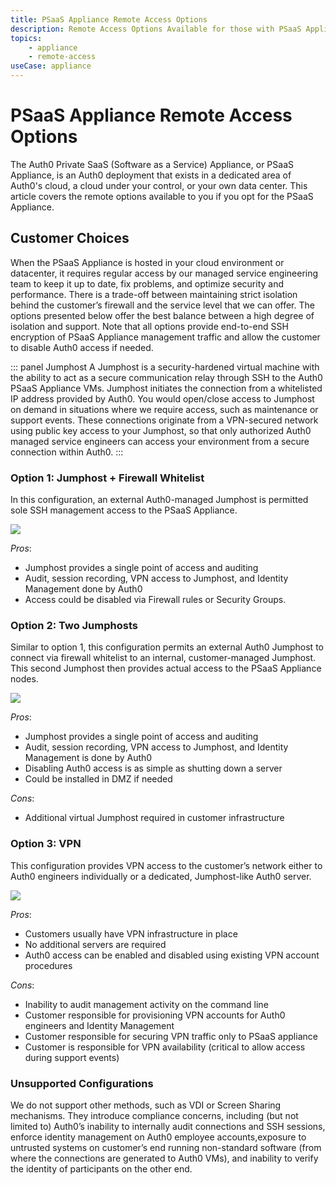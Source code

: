 ```yaml
---
title: PSaaS Appliance Remote Access Options
description: Remote Access Options Available for those with PSaaS Appliance
topics:
    - appliance
    - remote-access
useCase: appliance
---
```

# PSaaS Appliance Remote Access Options

The Auth0 Private SaaS (Software as a Service) Appliance, or PSaaS Appliance, is an Auth0 deployment that exists in a dedicated area of Auth0's cloud, a cloud under your control, or your own data center. This article covers the remote options available to you if you opt for the PSaaS Appliance.

## Customer Choices

When the PSaaS Appliance is hosted in your cloud environment or datacenter, it requires regular access by our managed service engineering team to keep it up to date, fix problems, and optimize security and performance. There is a trade-off between maintaining strict isolation behind the customer’s firewall and the service level that we can offer. The options presented below offer the best balance between a high degree of isolation and support. Note that all options provide end-to-end SSH encryption of PSaaS Appliance management traffic and allow the customer to disable Auth0 access if needed.

::: panel Jumphost
A Jumphost is a security-hardened virtual machine with the ability to act as a secure communication relay through SSH to the Auth0 PSaaS Appliance VMs. Jumphost initiates the connection from a whitelisted IP address provided by Auth0. You would open/close access to Jumphost on demand in situations where we require access, such as maintenance or support events. These connections originate from a VPN-secured network using public key access to your Jumphost, so that only authorized Auth0 managed service engineers can access your environment from a secure connection within Auth0.
:::

### Option 1: Jumphost + Firewall Whitelist

In this configuration, an external Auth0-managed Jumphost is permitted sole SSH management access to the PSaaS Appliance.

![](/media/articles/appliance/remote-access/jumpshot-fw.png)

*Pros*: 

* Jumphost provides a single point of access and auditing
* Audit, session recording, VPN access to Jumphost, and Identity Management done by Auth0
* Access could be disabled via Firewall rules or Security Groups.

### Option 2: Two Jumphosts

Similar to option 1, this configuration permits an external Auth0 Jumphost to connect via firewall whitelist to an internal, customer-managed Jumphost. This second Jumphost then provides actual access to the PSaaS Appliance nodes.

![](/media/articles/appliance/remote-access/jumpshot-fw-csjs.png)

*Pros*: 

* Jumphost provides a single point of access and auditing
* Audit, session recording, VPN access to Jumphost, and Identity Management is done by Auth0
* Disabling Auth0 access is as simple as shutting down a server
* Could be installed in DMZ if needed

*Cons*: 

* Additional virtual Jumphost required in customer infrastructure

### Option 3: VPN

This configuration provides VPN access to the customer’s network either to Auth0 engineers individually or a dedicated, Jumphost-like Auth0 server.

![](/media/articles/appliance/remote-access/vpn.png)

*Pros*:

* Customers usually have VPN infrastructure in place
* No additional servers are required
* Auth0 access can be enabled and disabled using existing VPN account procedures

*Cons*: 

* Inability to audit management activity on the command line
* Customer responsible for provisioning VPN accounts for Auth0 engineers and Identity Management
* Customer responsible for securing VPN traffic only to PSaaS appliance
* Customer is responsible for VPN availability (critical to allow access during support events)

### Unsupported Configurations

We do not support other methods, such as VDI or Screen Sharing mechanisms. They introduce compliance concerns, including (but not limited to) Auth0’s inability to internally audit connections and SSH sessions, enforce identity management on Auth0 employee accounts,exposure to untrusted systems on customer’s end running non-standard software (from where the connections are generated to Auth0 VMs), and inability to verify the identity of participants on the other end.